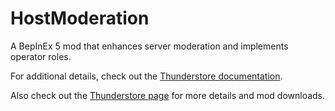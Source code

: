 # HostModeration

A BepInEx 5 mod that enhances server moderation and implements operator roles.

For additional details, check out the [Thunderstore documentation](./HostModeration/_Thunderstore/README.md).

Also check out the [Thunderstore page](https://thunderstore.io/c/atlyss/p/Marioalexsan/HostModeration/) for more details and mod downloads.

